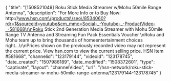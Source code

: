 {
    "title": "[1508521049] Roku Stick Media Streamer w\/Mohu 50mile Range Antenna",
    "description": "For More Info or to Buy Now: http:\/\/www.hsn.com\/products\/seo\/8534060?rdr=1&sourceid=youtube&cm_mmc=Social-_-Youtube-_-ProductVideo-_-581668\r\nRoku Stick 2nd Generation Media Streamer with Mohu 50mile Range TV Antenna and Streaming Fun Pack Essentials Voucher   \nRoku and Mohu team up to bring thousands of homeentertainment choices right...\r\nPrices shown on the previously recorded video may not represent the current price.  View hsn.com to view the current selling price. HSN Item #581668",
    "channelid": "123179144",
    "videoid": "123178745",
    "date_created": "1507986189",
    "date_modified": "1508372601",
    "type": "captivate",
    "layout": "channelVideo",
    "url": "\/hsn-network\/roku-stick-media-streamer-w-mohu-50mile-range-antenna\/123179144-123178745"
}